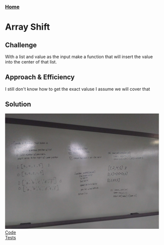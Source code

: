 ### [Home](../README.md)

# Array Shift

## Challenge
With a list and value as the input make a function that will insert the value into the center of that list.

## Approach & Efficiency
I still don't know how to get the exact valuse I assume we will cover that

## Solution
![Image](../../assets/Array-Shift.jpg)
[Code](../challenges/array_shift.py)  
[Tests](../challenges/test_array_shift.py)  